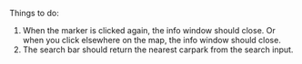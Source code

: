 Things to do:
1. When the marker is clicked again, the info window should close. Or when you click elsewhere on the map, the info window should close.
2. The search bar should return the nearest carpark from the search input.